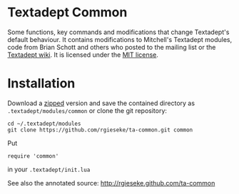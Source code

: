 Textadept Common
================

Some functions, key commands and modifications that change Textadept's
default behaviour.
It contains modifications to Mitchell's Textadept modules, code from
Brian Schott and others who posted to the mailing list or the
[Textadept wiki](http://caladbolg.net/textadeptwiki/).
It is licensed under the
[MIT license](http://www.opensource.org/licenses/mit-license.php).

Installation
============

Download a
[zipped](https://github.com/rgieseke/ta-common/zipball/master)
version and save the contained directory as `.textadept/modules/common`
or clone the git repository:

    cd ~/.textadept/modules
    git clone https://github.com/rgieseke/ta-common.git common

Put

    require 'common'

in your `.textadept/init.lua`

See also the annotated source: <http://rgieseke.github.com/ta-common>
